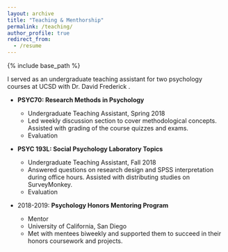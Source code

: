 ```yaml
---
layout: archive
title: "Teaching & Menthorship"
permalink: /teaching/
author_profile: true
redirect_from:
  - /resume
---
```


{% include base_path %}

I served as an undergraduate teaching assistant for two psychology courses at UCSD with <a style = "text-decoration:none" href="https://sites.google.com/site/davidfrederickpsychology/">Dr. David Frederick </a>.


* **PSYC70: Research Methods in Psychology**
  * Undergraduate Teaching Assistant, Spring 2018
  * Led weekly discussion section to cover methodological concepts. Assisted with grading of the course quizzes and exams.
  * <a style = "text-decoration:none" href="https://mengdihuang.github.io/files/Huang_Mengdi_Student_IA_Evaluation_-_PSYC_70_-_Research_Methods_in_Psychology_%5BA00%5D_(Frederick_David_A)_-_SP18.pdf">Evaluation</a>



* **PSYC 193L: Social Psychology Laboratory Topics**
  * Undergraduate Teaching Assistant, Fall 2018
  * Answered questions on research design and SPSS interpretation during office hours. Assisted with distributing studies on SurveyMonkey.
  * <a style = "text-decoration:none" href="https://mengdihuang.github.io/files/Huang_Mengdi_Student_IA_Evaluation_-_PSYC_193L_-_Psychology_Laboratory_Topics_%5BA00%5D_(Frederick_David_A)_-_FA18.pdf">Evaluation</a>



* 2018-2019: **Psychology Honors Mentoring Program**
  * Mentor
  * University of California, San Diego
  * Met with mentees biweekly and supported them to succeed in their honors coursework and projects.
 
 
